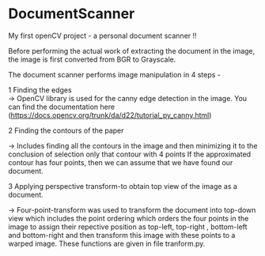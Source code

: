 # DocumentScanner
My first openCV project - a personal document scanner !!

Before performing the actual work of extracting the document in the image, the image is first converted from BGR to Grayscale.

The document scanner performs image manipulation in 4 steps -

1 Finding the edges    
  -> OpenCV library is used for the canny edge detection in the image. You can find the documentation here (https://docs.opencv.org/trunk/da/d22/tutorial_py_canny.html)
   
2 Finding the contours of the paper

 -> Includes finding all the contours in the image and then minimizing it to the conclusion of selection only that contour with 4 points   If the approximated contour has four points, then we can assume that we have found our document. 

3 Applying perspective transform-to obtain top view of the image as a document.

  -> Four-point-transform was used to transform the document into top-down view which includes the point ordering which orders the four points in the image to assign their repective position as top-left, top-right , bottom-left and bottom-right and then transform this image with these points to a warped image. These functions are given in file tranform.py.
